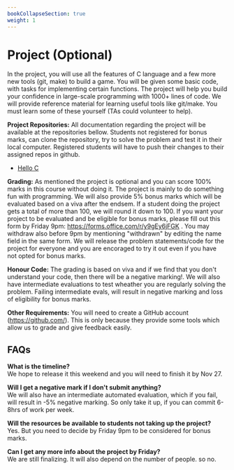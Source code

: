 ```yaml
---
bookCollapseSection: true
weight: 1
---
```

# Project (Optional)

In the project, you will use all the features of C language and a few more new tools (git, make) to build a game. You will be given some basic code, with tasks for implementing certain functions. The project will help you build your confidence in large-scale programming with 1000+ lines of code. We will provide reference material for learning useful tools like git/make. You must learn some of these yourself (TAs could volunteer to help). 

**Project Repositories:** All documentation regarding the project will be available at the repositories bellow. Students not registered for bonus marks, can clone the repository, try to solve the problem and test it in their local computer. Registered students will have to push their changes to their assigned repos in github.

- [Hello C](https://github.com/cpro-iiit/autograding-example-c)

**Grading:** As mentioned the project is optional and you can score 100% marks in this course without doing it. 
The project is mainly to do something fun with programming. We will also provide 5% bonus marks which will be evaluated based on a viva after the endsem. If a student doing the project gets a total of more than 100, we will round it down to 100. If you want your project to be evaluated and be eligible for bonus marks, please fill out this form by Friday 9pm: https://forms.office.com/r/y9gEy6jFGK . You may withdraw also before 9pm by mentioning "withdrawn" by editing the name field in the same form. We will release the problem statements/code for the project for everyone and you are encoraged to try it out even if you have not opted for bonus marks.

**Honour Code:** The grading is based on viva and if we find that you don't understand your code, then there will be a negative marking!. We will also have intermediate evaluations to test wheather you are regularly solving the problem. Failing intermediate evals, will result in negative marking and loss of eligibility for bonus marks.

**Other Requirements:** You will need to create a GitHub account (https://github.com/). This is only because they provide some tools which allow us to grade and give feedback easily.


## FAQs

**What is the timeline?**  
We hope to release it this weekend and you will need to finish it by Nov 27.
  
**Will I get a negative mark if I don't submit anything?**  
We will also have an intermediate automated evaluation, which if you fail, will result in -5% negative marking.
So only take it up, if you can commit 6-8hrs of work per week.
  
**Will the resources be available to students not taking up the project?**   
Yes. But you need to decide by Friday 9pm to be considered for bonus marks.
  
**Can I get any more info about the project by Friday?**  
We are still finalizing. It will also depend on the number of people. so no.
